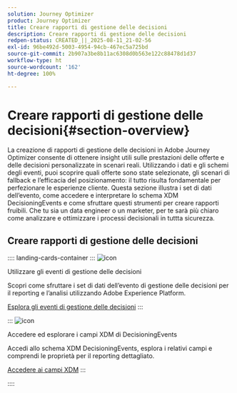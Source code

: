 ```yaml
---
solution: Journey Optimizer
product: Journey Optimizer
title: Creare rapporti di gestione delle decisioni
description: Creare rapporti di gestione delle decisioni
redpen-status: CREATED_||_2025-08-11_21-02-56
exl-id: 96be492d-5003-4954-94cb-467ec5a725bd
source-git-commit: 2b907a3be8b11ac6308d0b563e122c88478d1d37
workflow-type: ht
source-wordcount: '162'
ht-degree: 100%

---
```


# Creare rapporti di gestione delle decisioni{#section-overview}

La creazione di rapporti di gestione delle decisioni in Adobe Journey Optimizer consente di ottenere insight utili sulle prestazioni delle offerte e delle decisioni personalizzate in scenari reali. Utilizzando i dati e gli schemi degli eventi, puoi scoprire quali offerte sono state selezionate, gli scenari di fallback e l’efficacia del posizionamento: il tutto risulta fondamentale per perfezionare le esperienze cliente. Questa sezione illustra i set di dati dell’evento, come accedere e interpretare lo schema XDM DecisioningEvents e come sfruttare questi strumenti per creare rapporti fruibili. Che tu sia un data engineer o un marketer, per te sarà più chiaro come analizzare e ottimizzare i processi decisionali in tuttta sicurezza.

## Creare rapporti di gestione delle decisioni

:::: landing-cards-container
:::
![icon](https://cdn.experienceleague.adobe.com/icons/book.svg?lang=it)

Utilizzare gli eventi di gestione delle decisioni

Scopri come sfruttare i set di dati dell’evento di gestione delle decisioni per il reporting e l’analisi utilizzando Adobe Experience Platform.

[Esplora gli eventi di gestione delle decisioni](../using/offers/reports/get-started-events.md)
:::

:::
![icon](https://cdn.experienceleague.adobe.com/icons/list-check.svg?lang=it)

Accedere ed esplorare i campi XDM di DecisioningEvents

Accedi allo schema XDM DecisioningEvents, esplora i relativi campi e comprendi le proprietà per il reporting dettagliato.

[Accedere ai campi XDM](../using/offers/reports/xdm-fields.md)
:::

::::
